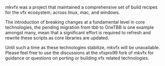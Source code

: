 
mkvfx was a project that maintained a comprehensive set of build recipes for the vfx ecosystem, across linux, mac, and windows. 

The introduction of breaking changes at a fundamental level in core technologies, the pending migration from tbb to OneTBB is one example amongst many, mean that a significant effort is required to refresh and rewrite these scripts as core libraries are updated.

Until such a time as these technologies stabilize, mkvfx will be unavailable. Please feel free to use the discussions at the vfxpro99 fork of mkvfx for guidance or questions on porting or building vfx related technologies.

